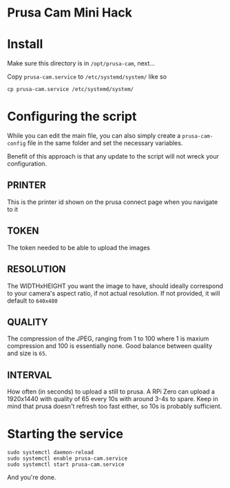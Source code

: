 # Prusa Cam Mini Hack

# Install

Make sure this directory is in `/opt/prusa-cam`, next...

Copy `prusa-cam.service` to `/etc/systemd/system/` like so

```
cp prusa-cam.service /etc/systemd/system/
```

# Configuring the script

While you can edit the main file, you can also simply create a `prusa-cam-config` file in the same folder and set the necessary variables.

Benefit of this approach is that any update to the script will not wreck your configuration.

## PRINTER

This is the printer id shown on the prusa connect page when you navigate to it

<SCREENSHOTS TBD>

## TOKEN

The token needed to be able to upload the images

## RESOLUTION

The WIDTHxHEIGHT you want the image to have, should ideally correspond to your camera's aspect ratio, if not actual resolution. If not provided, it will default to `640x480`

## QUALITY

The compression of the JPEG, ranging from 1 to 100 where 1 is maxium compression and 100 is essentially none. Good balance between quality and size is `65`.

## INTERVAL

How often (in seconds) to upload a still to prusa. A RPi Zero can upload a 1920x1440 with quality of 65 every 10s with around 3-4s to spare. Keep in mind that prusa doesn't refresh too fast either, so 10s is probably sufficient. 

# Starting the service

```
sudo systemctl daemon-reload
sudo systemctl enable prusa-cam.service
sudo systemctl start prusa-cam.service
```

And you're done.
